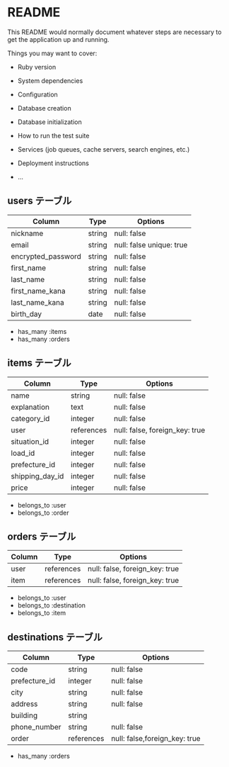 # README

This README would normally document whatever steps are necessary to get the
application up and running.

Things you may want to cover:

* Ruby version

* System dependencies

* Configuration

* Database creation

* Database initialization

* How to run the test suite

* Services (job queues, cache servers, search engines, etc.)

* Deployment instructions

* ...

## users テーブル

| Column             | Type   | Options                 |
| ------------------ | ------ | ------------------------|
| nickname           | string | null: false             |
| email              | string | null: false unique: true|
| encrypted_password | string | null: false             |
| first_name         | string | null: false             |
| last_name          | string | null: false             |
| first_name_kana    | string | null: false             |
| last_name_kana     | string | null: false             |
| birth_day          | date   | null: false             |

- has_many :items
- has_many :orders


## items テーブル

| Column        | Type      | Options                       |
| -----------   | ------    | ------------------------------|
| name          | string    | null: false                   |
| explanation   | text      | null: false                   |
| category_id   | integer   | null: false                   |
| user          | references| null: false, foreign_key: true|
| situation_id  | integer   | null: false                   |
| load_id       | integer   | null: false                   |
| prefecture_id | integer   | null: false                   |
|shipping_day_id| integer   | null: false                   |
| price         | integer   | null: false                   |


- belongs_to :user
- belongs_to :order



## orders テーブル

| Column      | Type       | Options                        |
| ------      | ---------- | ------------------------------ |
| user        | references | null: false, foreign_key: true |
| item        | references | null: false, foreign_key: true |

- belongs_to :user
- belongs_to :destination
- belongs_to :item

## destinations テーブル


| Column             | Type       | Options                       |
| ------------------ | ---------- | ------------------------------|
| code               | string     | null: false                   |
| prefecture_id      | integer    | null: false                   |
| city               | string     | null: false                   |
| address            | string     | null: false                   |
| building           | string     |                               |
| phone_number       | string     | null: false                   |
| order              | references | null: false,foreign_key: true |

- has_many :orders
